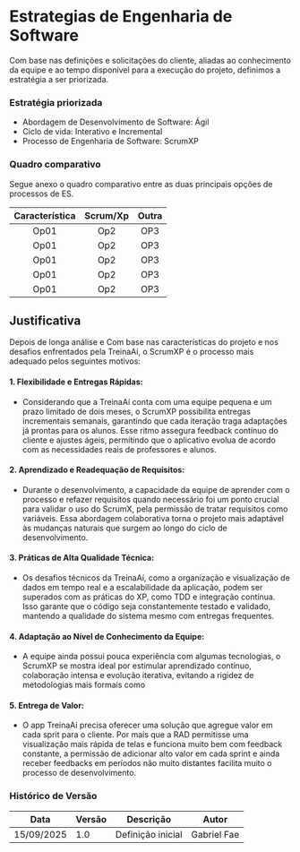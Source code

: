 # Estrategias de Engenharia de Software

Com base nas definições e solicitações do cliente, aliadas ao conhecimento da equipe e ao tempo disponível para a execução do projeto, definimos a estratégia a ser priorizada.

### Estratégia priorizada

- Abordagem de Desenvolvimento de Software: Ágil
- Ciclo de vida: Interativo e Incremental
- Processo de Engenharia de Software: ScrumXP

### Quadro comparativo

Segue anexo o quadro comparativo entre as duas principais opções de processos de ES.

| Característica | Scrum/Xp | Outra |
| :----------: | :-------: | :-----:|
| Op01 | Op2 | OP3 |
| Op01 | Op2 | OP3 |
| Op01 | Op2 | OP3 |
| Op01 | Op2 | OP3 |
| Op01 | Op2 | OP3 |

## Justificativa

Depois de longa análise e Com base nas características do projeto e nos desafios enfrentados pela TreinaAí, o ScrumXP é o processo mais adequado pelos seguintes motivos:

#### 1. Flexibilidade e Entregas Rápidas:

- Considerando que a TreinaAí conta com uma equipe pequena e um prazo limitado de dois meses, o ScrumXP possibilita entregas incrementais semanais, garantindo que cada iteração traga adaptações já prontas para os alunos. Esse ritmo assegura feedback contínuo do cliente e ajustes ágeis, permitindo que o aplicativo evolua de acordo com as necessidades reais de professores e alunos.

#### 2. Aprendizado e Readequação de Requisitos:

- Durante o desenvolvimento, a capacidade da equipe de aprender com o processo e refazer requisitos quando necessário foi um ponto crucial para validar o uso do ScrumX, pela permissão de tratar requisitos como variáveis. Essa abordagem colaborativa torna o projeto mais adaptável às mudanças naturais que surgem ao longo do ciclo de desenvolvimento.

#### 3. Práticas de Alta Qualidade Técnica:

- Os desafios técnicos da TreinaAí, como a organização e visualização de dados em tempo real e a escalabilidade da aplicação, podem ser superados com as práticas do XP, como TDD e integração contínua. Isso garante que o código seja constantemente testado e validado, mantendo a qualidade do sistema mesmo com entregas frequentes.

#### 4. Adaptação ao Nível de Conhecimento da Equipe:

- A equipe ainda possui pouca experiência com algumas tecnologias, o ScrumXP se mostra ideal por estimular aprendizado contínuo, colaboração intensa e evolução iterativa, evitando a rigidez de metodologias mais formais como 

#### 5. Entrega de Valor:

- O app TreinaAí precisa oferecer uma solução que agregue valor em cada sprit para o cliente. Por mais que a RAD permitisse uma visualização mais rápida de telas e funciona muito bem com feedback constante, a permissão de adicionar alto valor em cada sprint e ainda receber feedbacks em períodos não muito distantes facilita muito o processo de desenvolvimento.


### Histórico de Versão

| Data     | Versão | Descrição             | Autor              |  
| -------- | ------ | --------------------- | ------------------ |
| 15/09/2025 | 1.0   | Definição inicial  | Gabriel Fae    |